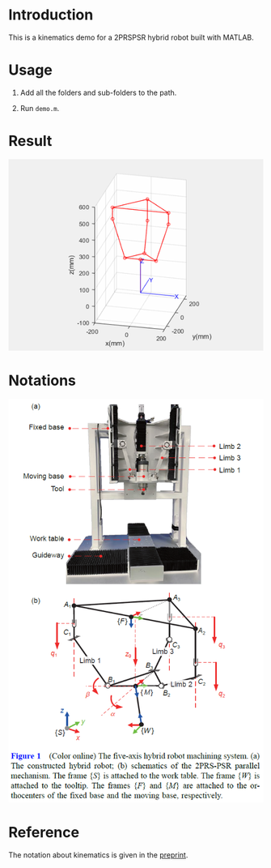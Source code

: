 # Introduction

This is a kinematics demo for a 2PRSPSR hybrid robot built with MATLAB. 

# Usage

1. Add all the folders and sub-folders to the path. 

2. Run `demo.m`. 

# Result

![gif](./data/traj_6PKMFIR.gif)

# Notations

![image](./media/fig1.png)

# Reference

The notation about kinematics is given in the [preprint](https://www.researchgate.net/publication/367048787_A_Local_Toolpath_Smoothing_Method_for_a_Five-axis_Hybrid_Machining_Robot). 